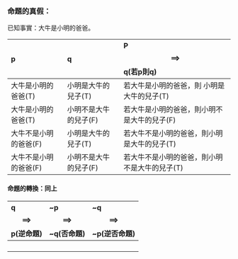 ### 命題的真假：

已知事實：大牛是小明的爸爸。

| p | q | P$$\implies$$ q\(若p則q\) |
| :--- | :--- | :--- |
| 大牛是小明的爸爸\(T\) | 小明是大牛的兒子\(T\) | 若大牛是小明的爸爸，則 小明是大牛的兒子\(T\) |
| 大牛是小明的爸爸\(T\) | 小明不是大牛的兒子\(F\) | 若大牛是小明的爸爸，則小明不是大牛的兒子\(F\) |
| 大牛不是小明的爸爸\(F\) | 小明是大牛的兒子\(T\) | 若大牛不是小明的爸爸，則小明是大牛的兒子\(T\) |
| 大牛不是小明的爸爸\(F\) | 小明不是大牛的兒子\(F\) | 若大牛不是小明的爸爸，則小明不是大牛的兒子\(T\) |

#### 命題的轉換：同上

| q $$\implies$$ p\(逆命題\) | ~p$$\implies $$ ~q\(否命題\) | ~q $$\implies $$ ~p\(逆否命題\) |
| :--- | :--- | :--- |
|  |  |  |
|  |  |  |
|  |  |  |
|  |  |  |



